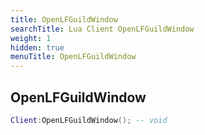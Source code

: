 ```yaml
---
title: OpenLFGuildWindow
searchTitle: Lua Client OpenLFGuildWindow
weight: 1
hidden: true
menuTitle: OpenLFGuildWindow
---
```

## OpenLFGuildWindow
```lua
Client:OpenLFGuildWindow(); -- void
```